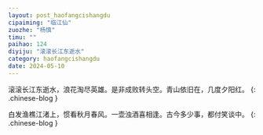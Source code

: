 ```yaml
---
layout: post_haofangcishangdu
cipaiming: "临江仙"
zuozhe: "杨慎"
timu: ""
paihao: 124
diyiju: "滚滚长江东逝水"
category: haofangcishangdu
date: 2024-05-10
---
```


滚滚长江东逝水，浪花淘尽英雄。是非成败转头空。青山依旧在，几度夕阳红。
{: .chinese-blog }

白发渔樵江渚上，惯看秋月春风。一壶浊酒喜相逢。古今多少事，都付笑谈中。
{: .chinese-blog }
